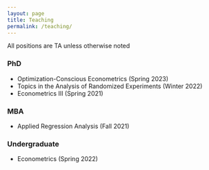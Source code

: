 ```yaml
---
layout: page
title: Teaching
permalink: /teaching/
---
```


All positions are TA unless otherwise noted

### PhD
- Optimization-Conscious Econometrics (Spring 2023)
- Topics in the Analysis of Randomized Experiments (Winter 2022)
- Econometrics III (Spring 2021)

### MBA
- Applied Regression Analysis (Fall 2021)

### Undergraduate
- Econometrics (Spring 2022)
